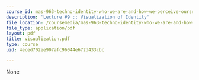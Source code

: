 ```yaml
---
course_id: mas-963-techno-identity-who-we-are-and-how-we-perceive-ourselves-and-others-spring-2002
description: 'Lecture #9 :: Visualization of Identity'
file_location: /coursemedia/mas-963-techno-identity-who-we-are-and-how-we-perceive-ourselves-and-others-spring-2002/4eced702ee907afc96044e672d433cbc_visualization.pdf
file_type: application/pdf
layout: pdf
title: visualization.pdf
type: course
uid: 4eced702ee907afc96044e672d433cbc

---
```

None